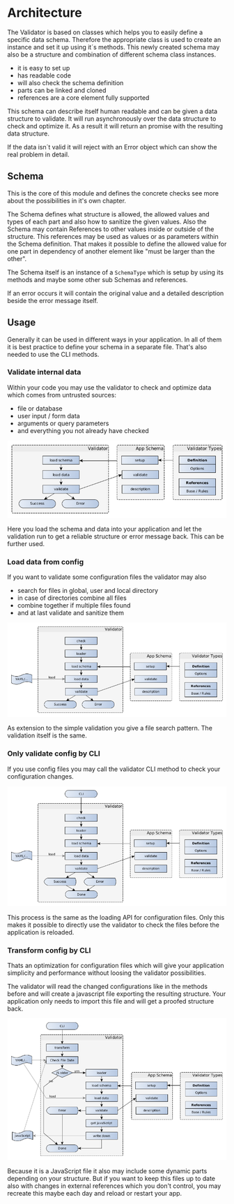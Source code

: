 # Architecture

The Validator is based on classes which helps you to easily define a specific data
schema. Therefore the appropriate class is used to create an instance and set it up
using it´s methods. This newly created schema may also be a structure and combination
of different schema class instances.

- it is easy to set up
- has readable code
- will also check the schema definition
- parts can be linked and cloned
- references are a core element fully supported

This schema can describe itself human readable and can be given a data structure
to validate. It will run asynchronously over the data structure to check and optimize
it. As a result it will return an promise with the resulting data structure.

If the data isn´t valid it will reject with an Error object which can show the
real problem in detail.


## Schema

This is the core of this module and defines the concrete checks see more about the possibilities
in it's own chapter.

The Schema defines what structure is allowed, the allowed values and types of each part
and also how to sanitize the given values. Also the Schema may contain References to other values
inside or outside of the structure. This references may be used as values or as parameters within
the Schema definition. That makes it possible to define the allowed value for one part in dependency
of another element like "must be larger than the other".

The Schema itself is an instance of a `SchemaType` which is setup by using its methods and maybe
some other sub Schemas and references.

If an error occurs it will contain the original value and a detailed description beside the error
message itself.


## Usage

Generally it can be used in different ways in your application. In all of them it is best practice
to define your schema in a separate file. That's also needed to use the CLI methods.

### Validate internal data

Within your code you may use the validator to check and optimize data which comes from untrusted
sources:
- file or database
- user input / form data
- arguments or query parameters
- and everything you not already have checked

![Validate Usage](usage-validate.png)

Here you load the schema and data into your application and let the validation run to get a
reliable structure or error message back. This can be further used.

### Load data from config

If you want to validate some configuration files the validator may also
- search for files in global, user and local directory
- in case of directories combine all files
- combine together if multiple files found
- and at last validate and sanitize them

![Loader Usage](usage-load.png)

As extension to the simple validation you give a file search pattern. The validation itself is the
same.

### Only validate config by CLI

If you use config files you may call the validator CLI method to check your configuration changes.

![CLI Check Usage](usage-cli-check.png)

This process is the same as the loading API for configuration files. Only this makes it possible to
directly use the validator to check the files before the application is reloaded.

### Transform config by CLI

Thats an optimization for configuration files which will give your application simplicity and
performance without loosing the validator possibilities.

The validator will read the changed configurations like in the methods before and will create a
javascript file exporting the resulting structure. Your application only needs to import this file
and will get a proofed structure back.

![Schema usage](usage-cli-transform.png)

Because it is a JavaScript file it also may include some dynamic parts depending on your structure.
But if you want to keep this files up to date also with changes in external references which you
don't control, you may recreate this maybe each day and reload or restart your app.
